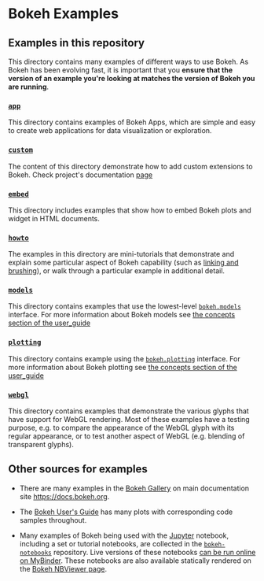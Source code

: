 # Bokeh Examples

## Examples in this repository

This directory contains many examples of different ways to use Bokeh. As Bokeh has been evolving
fast, it is important that you **ensure that the version of an example you're looking at matches
the version of Bokeh you are running**.

### [`app`](app/)

This directory contains examples of Bokeh Apps, which are simple and easy to create web applications for data visualization or exploration.

### [`custom`](custom/)

The content of this directory demonstrate how to add custom extensions to Bokeh. Check project's documentation [page](https://docs.bokeh.org/en/latest/docs/user_guide/extensions.html)

### [`embed`](embed/)

This directory includes examples that show how to embed Bokeh plots and widget in HTML documents.

### [`howto`](howto/)

The examples in this directory are mini-tutorials that demonstrate and explain
some  particular aspect of Bokeh capability (such as [linking and
brushing](http://www.infovis-wiki.net/index.php?title=Linking_and_Brushing)),
or walk through a particular example in additional detail.


### [`models`](models/)

This directory contains examples that use the lowest-level
[`bokeh.models`](https://docs.bokeh.org/en/latest/docs/reference/models.html)
interface. For more information about Bokeh models see [the concepts section of
the user_guide](https://docs.bokeh.org/en/latest/docs/user_guide/concepts.html#interfaces)

### [`plotting`](plotting/)

This directory contains example using the
[`bokeh.plotting`](https://docs.bokeh.org/en/latest/docs/reference/plotting.html)
interface. For more information about Bokeh plotting see [the concepts section of
the user_guide](https://docs.bokeh.org/en/latest/docs/user_guide/concepts.html#interfaces)

### [`webgl`](webgl/)

This directory contains examples that demonstrate the various glyphs that have
support for WebGL rendering. Most of these examples have a testing purpose, e.g.
to compare the appearance of the WebGL glyph with its regular appearance, or to
test another aspect of WebGL (e.g. blending of transparent glyphs).


## Other sources for examples

* There are many examples in the [Bokeh Gallery](https://docs.bokeh.org/en/latest/docs/gallery.html) on main documentation site https://docs.bokeh.org.

* The [Bokeh User's Guide](https://docs.bokeh.org/en/latest/docs/user_guide.html) has many plots with corresponding code samples throughout.

* Many examples of Bokeh being used with the [Jupyter](http://jupyter.org) notebook, including a set or tutorial notebooks, are collected in the [`bokeh-notebooks`](https://github.com/bokeh/bokeh-notebooks) repository. Live versions of these notebooks [can be run online on MyBinder](https://mybinder.org/v2/gh/bokeh/bokeh-notebooks/master?filepath=tutorial%2F00%20-%20Introduction%20and%20Setup.ipynb). These notebooks are also available statically rendered on the [Bokeh NBViewer page](http://nbviewer.jupyter.org/github/bokeh/bokeh-notebooks/blob/master/index.ipynb).

